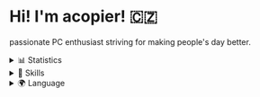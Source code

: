 # Hi! I'm acopier! 🇨🇿

passionate PC enthusiast striving for making people's day better.

<details>
    <summary>📊 Statistics</summary>
    
<table>
    <tr>
        <td>
            <img align="center" height=200 src="https://github-readme-stats.vercel.app/api?username=acopier&show_icons=true&theme=gruvbox" />
        </td>
        <td>
            <img align="center" height=200 src="https://github-profile-trophy.vercel.app/?username=acopier&theme=gruvbox&row=2&column=4" />
        </td>
    </tr>
    <tr>
        <td>
            <img align="center" height=200 src="https://github-readme-streak-stats.herokuapp.com/?user=acopier&theme=gruvbox" />
        </td>
        <td>
            <img align="center" height=200 src="https://github-readme-stats.vercel.app/api/top-langs/?username=acopier&layout=compact&theme=gruvbox&langs_count=8&card_width=320" />
        </td>
    </tr>
</table>
</details>

<details>
    <summary>🥷 Skills</summary>

<table>
    <tr>
        <td>
            <img align="center" src="https://raw.githubusercontent.com/acopier/acopier/main/images/javascript.png" />
        </td>
        <td>
            
        </td>
    </tr>
</table>
</details>

<details>
    <summary>🌍 Language</summary>

| Language | Proficiency    |
| -------- | -------------- |
| Czech    | native speaker |
| English  | C1             |

</details>
<!---
acopier/acopier is a ✨ special ✨ repository because its `README.md` (this file) appears on your GitHub profile.
You can click the Preview link to take a look at your changes.
--->
